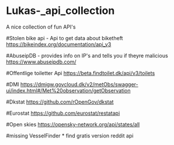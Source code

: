 # Lukas-_api_collection
A nice collection of fun API's


#Stolen bike api - Api to get data about biketheft
https://bikeindex.org/documentation/api_v3

#AbuseipDB - provides info on IP's and tells you if theyre malicious
https://www.abuseipdb.com/

#Offentlige toiletter Api
https://beta.findtoilet.dk/api/v3/toilets

#DMI
https://dmigw.govcloud.dk/v2/metObs/swagger-ui/index.html#/Met%20observation/getObservation

#Dkstat
https://github.com/rOpenGov/dkstat

#Eurostat 
https://github.com/eurostat/restatapi

#Open skies 
https://opensky-network.org/api/states/all

#missing
VesselFinder * find gratis version
reddit api
